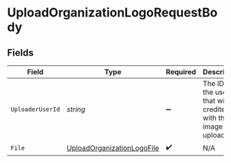 # UploadOrganizationLogoRequestBody


## Fields

| Field                                                                               | Type                                                                                | Required                                                                            | Description                                                                         | Example                                                                             |
| ----------------------------------------------------------------------------------- | ----------------------------------------------------------------------------------- | ----------------------------------------------------------------------------------- | ----------------------------------------------------------------------------------- | ----------------------------------------------------------------------------------- |
| `UploaderUserId`                                                                    | *string*                                                                            | :heavy_minus_sign:                                                                  | The ID of the user that will be credited with the image upload.                     | user_67890                                                                          |
| `File`                                                                              | [UploadOrganizationLogoFile](../../Models/Operations/UploadOrganizationLogoFile.md) | :heavy_check_mark:                                                                  | N/A                                                                                 | path/to/your/logo.png                                                               |